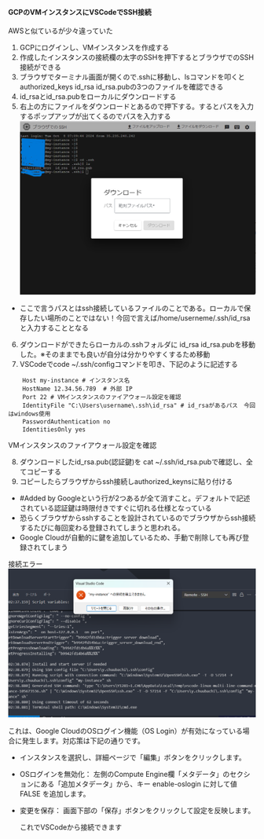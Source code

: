 #### GCPのVMインスタンスにVSCodeでSSH接続

AWSと似ているが少々違っていた


1. GCPにログインし、VMインスタンスを作成する
2. 作成したインスタンスの接続欄の太字のSSHを押下するとブラウザでのSSH接続ができる
3. ブラウザでターミナル画面が開くので.sshに移動し、lsコマンドを叩くとauthorized_keys  id_rsa  id_rsa.pubの3つのファイルを確認できる
4. id_rsaとid_rsa.pubをローカルにダウンロードする
5. 右上の方にファイルをダウンロードとあるので押下する。するとパスを入力するポップアップが出てくるのでパスを入力する
![img](https://github.com/yuhei1012/GCP_Practice/blob/8ac2e0d13932a7207490c8c51d68b093e0298ee3/GCP/SSH%E7%94%BB%E5%83%8F/GCP_VM%E3%82%A4%E3%83%B3%E3%82%B9%E3%82%BF%E3%83%B3%E3%82%B9_%E3%83%95%E3%82%A1%E3%82%A4%E3%83%AB%E3%83%80%E3%82%A6%E3%83%AD%E3%83%B3%E3%83%BC%E3%83%89%E7%94%BB%E9%9D%A2.png)
- ここで言うパスとはssh接続しているファイルのことである。ローカルで保存したい場所のことではない！今回で言えば/home/userneme/.ssh/id_rsaと入力することとなる

6. ダウンロードができたらローカルの.sshフォルダに id_rsa  id_rsa.pubを移動した。※そのままでも良いが自分は分かりやすくするため移動
7. VSCodeでcode ~/.ssh/configコマンドを叩き、下記のように記述する

````
    Host my-instance # インスタンス名
    HostName 12.34.56.789  # 外部 IP
    Port 22 # VMインスタンスのファイアウォール設定を確認
    IdentityFile "C:\Users\username\.ssh\id_rsa" # id_rsaがあるパス　今回はwindows使用
    PasswordAuthentication no
    IdentitiesOnly yes
````
 VMインスタンスのファイアウォール設定を確認

8. ダウンロードしたid_rsa.pub(認証鍵)を cat ~/.ssh/id_rsa.pubで確認し、全てコピーする
9. コピーしたらブラウザからssh接続しauthorized_keynsに貼り付ける
- #Added by Googleという行が2つあるが全て消すこと。デフォルトで記述されている認証鍵は時限付きですぐに切れる仕様となっている
- 恐らくブラウザからsshすることを設計されているのでブラウザからssh接続するたびに毎回変わる登録されてしまうと思われる。
- Google Cloudが自動的に鍵を追加しているため、手動で削除しても再び登録されてしまう

接続エラー
![img](https://github.com/yuhei1012/GCP_Practice/blob/84cf4be8ccfe0f25ec95a22b2c14cf2361e7b32a/GCP/SSH%E7%94%BB%E5%83%8F/SSH%E6%8E%A5%E7%B6%9A%E3%82%A8%E3%83%A9%E3%83%BC.png)

  
  これは、Google CloudのOSログイン機能（OS Login）が有効になっている場合に発生します。対応策は下記の通りです。
- インスタンスを選択し、詳細ページで「編集」ボタンをクリックします。
- OSログインを無効化： 左側のCompute Engine欄「メタデータ」のセクションにある「追加メタデータ」から、キー enable-oslogin に対して値 FALSE を追加します。
- 変更を保存： 画面下部の「保存」ボタンをクリックして設定を反映します。

  これでVSCodeから接続できます

  


   







